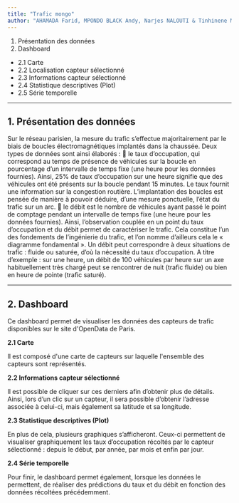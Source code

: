 ```yaml
---
title: "Trafic mongo"
author: "AHAMADA Farid, MPONDO BLACK Andy, Narjes NALOUTI & Tinhinene MAHTAL"
---
```



1. Présentation des données
2. Dashboard
  + 2.1 Carte
  + 2.2 Localisation capteur sélectionné
  + 2.3 Informations capteur sélectionné
  + 2.4 Statistique descriptives (Plot)
  + 2.5 Série temporelle
 

***


## 1. Présentation des données

Sur le réseau parisien, la mesure du trafic s’effectue majoritairement par le biais de boucles électromagnétiques implantés dans la chaussée.
Deux types de données sont ainsi élaborés :
 le taux d’occupation, qui correspond au temps de présence de véhicules sur la boucle en pourcentage d’un intervalle de temps fixe (une heure pour les données fournies). Ainsi, 25% de taux d’occupation sur une heure signifie que des véhicules ont été présents sur la boucle pendant 15 minutes. Le taux fournit une information sur la congestion routière. L’implantation des boucles est pensée de manière à pouvoir déduire, d’une mesure ponctuelle, l’état du trafic sur un arc.
 le débit est le nombre de véhicules ayant passé le point de comptage pendant un intervalle de temps fixe (une heure pour les données fournies).
Ainsi, l’observation couplée en un point du taux d’occupation et du débit permet de caractériser le trafic. Cela constitue l’un des fondements de l’ingénierie du trafic, et l’on nomme d’ailleurs cela le « diagramme fondamental ».
Un débit peut correspondre à deux situations de trafic : fluide ou saturée, d’où la nécessité du taux d’occupation. A titre d’exemple : sur une heure, un débit de 100 véhicules par heure sur un axe habituellement très chargé peut se rencontrer de nuit (trafic fluide) ou bien en heure de pointe (trafic saturé).

***

## 2. Dashboard

Ce dashboard permet de visualiser les données des capteurs de trafic disponibles sur le site d'OpenData de Paris.

__2.1 Carte__

Il est composé d'une carte de capteurs sur laquelle l'ensemble des capteurs sont représentés.

__2.2 Informations capteur sélectionné__

Il est possible de cliquer sur ces derniers afin d’obtenir plus de détails.
Ainsi, lors d’un clic sur un capteur, il sera possible d’obtenir l’adresse associée à celui-ci, mais également sa latitude et sa longitude.

__2.3 Statistique descriptives (Plot)__

En plus de cela, plusieurs graphiques s’afficheront.
Ceux-ci permettent de visualiser graphiquement les taux d’occupation récoltés par le capteur sélectionné : depuis le début, par année, par mois et enfin par jour.

__2.4 Série temporelle__

Pour finir, le dashboard permet également, lorsque les données le permettent, de réaliser des prédictions du taux et du débit en fonction des données récoltées précédemment.
